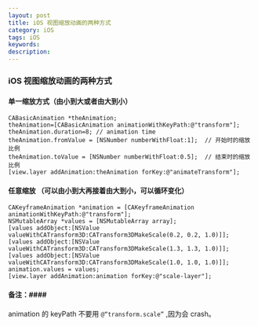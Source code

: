 ```yaml
---
layout: post
title: iOS 视图缩放动画的两种方式
category: iOS
tags: iOS
keywords:
description:
---
```


### iOS 视图缩放动画的两种方式 ###
    
#### 单一缩放方式（由小到大或者由大到小） ####
	       
	CABasicAnimation *theAnimation;
	theAnimation=[CABasicAnimation animationWithKeyPath:@"transform"];
	theAnimation.duration=8; // animation time
	theAnimation.fromValue = [NSNumber numberWithFloat:1];  // 开始时的缩放比例
	theAnimation.toValue = [NSNumber numberWithFloat:0.5];  // 结束时的缩放比例
 	[view.layer addAnimation:theAnimation forKey:@"animateTransform"];

#### 任意缩放 （可以由小到大再接着由大到小，可以循环变化）
	       
	CAKeyframeAnimation *animation = [CAKeyframeAnimation animationWithKeyPath:@"transform"];
   	NSMutableArray *values = [NSMutableArray array];
    [values addObject:[NSValue valueWithCATransform3D:CATransform3DMakeScale(0.2, 0.2, 1.0)]];
    [values addObject:[NSValue valueWithCATransform3D:CATransform3DMakeScale(1.3, 1.3, 1.0)]];
    [values addObject:[NSValue valueWithCATransform3D:CATransform3DMakeScale(1.0, 1.0, 1.0)]];
    animation.values = values;
    [view.layer addAnimation:animation forKey:@"scale-layer"];  

#### 备注：####

animation 的 keyPath 不要用 `@“transform.scale”` ,因为会 crash。
